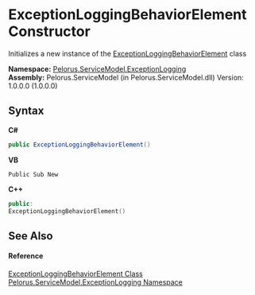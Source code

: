 # ExceptionLoggingBehaviorElement Constructor 
 

Initializes a new instance of the <a href="3D8D77F">ExceptionLoggingBehaviorElement</a> class

**Namespace:**&nbsp;<a href="ABA79858">Pelorus.ServiceModel.ExceptionLogging</a><br />**Assembly:**&nbsp;Pelorus.ServiceModel (in Pelorus.ServiceModel.dll) Version: 1.0.0.0 (1.0.0.0)

## Syntax

**C#**<br />
``` C#
public ExceptionLoggingBehaviorElement()
```

**VB**<br />
``` VB
Public Sub New
```

**C++**<br />
``` C++
public:
ExceptionLoggingBehaviorElement()
```


## See Also


#### Reference
<a href="3D8D77F">ExceptionLoggingBehaviorElement Class</a><br /><a href="ABA79858">Pelorus.ServiceModel.ExceptionLogging Namespace</a><br />